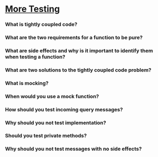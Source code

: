 # [More Testing][def]

### What is tightly coupled code?

### What are the two requirements for a function to be pure?

### What are side effects and why is it important to identify them when testing a function?

### What are two solutions to the tightly coupled code problem?

### What is mocking?

### When would you use a mock function?

### How should you test incoming query messages?

### Why should you not test implementation?

### Should you test private methods?

### Why should you not test messages with no side effects?


[def]: https://www.theodinproject.com/lessons/node-path-javascript-more-testing#knowledge-check